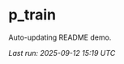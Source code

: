 # p_train

Auto-updating README demo.

<!--START_SECTION:status-->
_Last run: 2025-09-12 15:19 UTC_
<!--END_SECTION:status-->






















































































































































































































































































































































































































































































































































